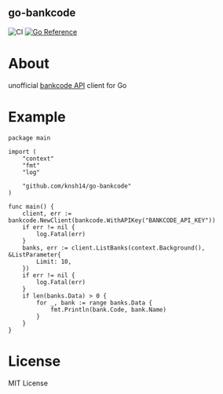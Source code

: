 go-bankcode
---

![CI](https://github.com/knsh14/go-bankcode/workflows/CI/badge.svg)
[![Go Reference](https://pkg.go.dev/badge/github.com/knsh14/go-bankcode.svg)](https://pkg.go.dev/github.com/knsh14/go-bankcode)

# About
unofficial [bankcode API]( https://bankcode-jp.com/ ) client for Go

# Example

```
package main

import (
	"context"
	"fmt"
	"log"

	"github.com/knsh14/go-bankcode"
)

func main() {
	client, err := bankcode.NewClient(bankcode.WithAPIKey("BANKCODE_API_KEY"))
	if err != nil {
		log.Fatal(err)
	}
	banks, err := client.ListBanks(context.Background(), &ListParameter{
		Limit: 10,
	})
	if err != nil {
		log.Fatal(err)
	}
	if len(banks.Data) > 0 {
		for _, bank := range banks.Data {
			fmt.Println(bank.Code, bank.Name)
		}
	}
}
```

# License
MIT License

